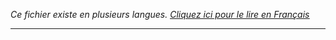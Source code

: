 <i>Ce fichier existe en plusieurs langues. <a href="LICENCE.md"><u>Cliquez ici pour le lire en Français</i></a></i>

<hr>
